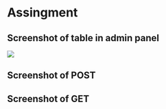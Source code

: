 # Assingment 

## Screenshot of table in admin panel
![](admin-dashboard.gif)

## Screenshot of POST

## Screenshot of GET

